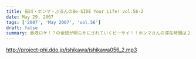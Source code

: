 ```yaml
---
title: 石川・ホンマ・ぶるんのBe-SIDE Your Life! vol.56-2
date: May 29, 2007
tags: ['2007', 'May 2007', 'vol.56']
draft: false
summary: 香港ロケ！？の全貌が明らかにされていくビーサイ！！ホンマさんの滞在時間は２４時間に満たない・・・そんなスーパービジネスマン並みのスケジュールの中で行われた企画は成功したのでしょうか？わたくしナマエも、今回の報告は楽しみにしていた！そんなビーサイIN香港でございます！NAMAE
---
```


http://project-phi.ddo.jp/ishikawa/ishikawa056_2.mp3
